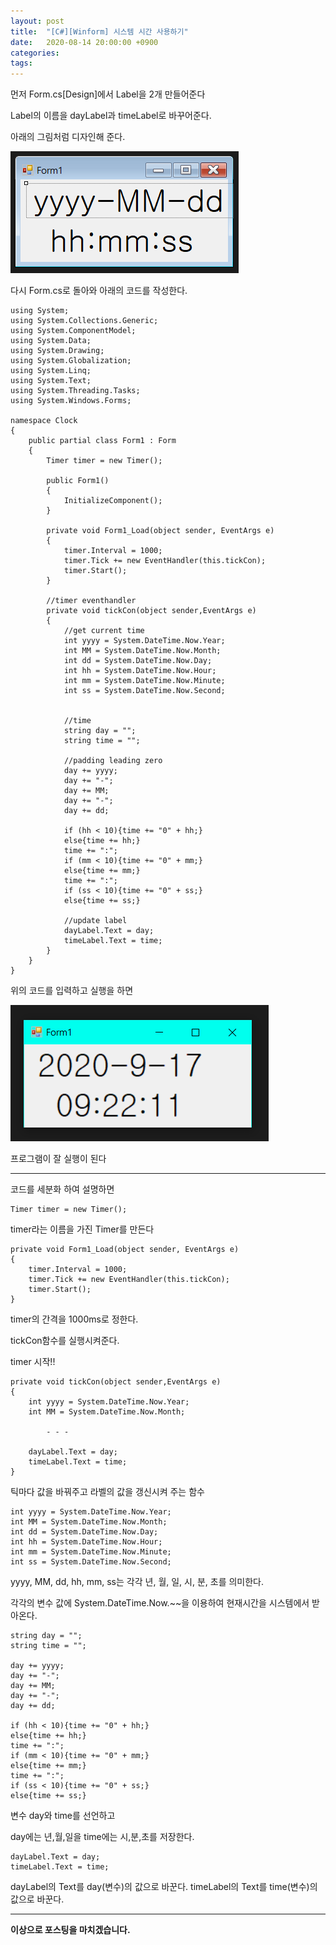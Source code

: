 ```yaml
---
layout: post
title:  "[C#][Winform] 시스템 시간 사용하기"
date:   2020-08-14 20:00:00 +0900
categories: 
tags: 
---
```

먼저 Form.cs[Design]에서 Label을 2개 만들어준다

 

Label의 이름을 dayLabel과 timeLabel로 바꾸어준다.

 

아래의 그림처럼 디자인해 준다.



![img](assets\img\posting\2020-09-21-4th_post_img01.png)



 

다시 Form.cs로 돌아와 아래의 코드를 작성한다.

```
using System;
using System.Collections.Generic;
using System.ComponentModel;
using System.Data;
using System.Drawing;
using System.Globalization;
using System.Linq;
using System.Text;
using System.Threading.Tasks;
using System.Windows.Forms;

namespace Clock
{
    public partial class Form1 : Form
    {
        Timer timer = new Timer();
        
        public Form1()
        {
            InitializeComponent();
        }

        private void Form1_Load(object sender, EventArgs e)
        {
            timer.Interval = 1000;
            timer.Tick += new EventHandler(this.tickCon);
            timer.Start();
        }

        //timer eventhandler
        private void tickCon(object sender,EventArgs e)
        {
            //get current time
            int yyyy = System.DateTime.Now.Year;
            int MM = System.DateTime.Now.Month;
            int dd = System.DateTime.Now.Day;
            int hh = System.DateTime.Now.Hour;
            int mm = System.DateTime.Now.Minute;
            int ss = System.DateTime.Now.Second;


            //time
            string day = "";
            string time = "";

            //padding leading zero
            day += yyyy;
            day += "-";
            day += MM;
            day += "-";
            day += dd;
            
            if (hh < 10){time += "0" + hh;}
            else{time += hh;}
            time += ":";
            if (mm < 10){time += "0" + mm;}
            else{time += mm;}
            time += ":";
            if (ss < 10){time += "0" + ss;}
            else{time += ss;}

            //update label
            dayLabel.Text = day;
            timeLabel.Text = time;
        }
    }
}
```

위의 코드를 입력하고 실행을 하면 



![img](assets\img\posting\2020-09-21-4th_post_img02.png)



프로그램이 잘 실행이 된다

 

 

------

코드를 세분화 하여 설명하면 

```
Timer timer = new Timer();
```

timer라는 이름을 가진 Timer를 만든다

 

```
private void Form1_Load(object sender, EventArgs e)
{
	timer.Interval = 1000;
	timer.Tick += new EventHandler(this.tickCon);
	timer.Start();
}
```

timer의 간격을 1000ms로 정한다.

tickCon함수를 실행시켜준다.

timer 시작!!

 

```
private void tickCon(object sender,EventArgs e)
{
	int yyyy = System.DateTime.Now.Year;
	int MM = System.DateTime.Now.Month;
	
    	- - -
    
	dayLabel.Text = day;
	timeLabel.Text = time;
}
```

틱마다 값을 바꿔주고 라벨의 값을 갱신시켜 주는 함수

 

```
int yyyy = System.DateTime.Now.Year;
int MM = System.DateTime.Now.Month;
int dd = System.DateTime.Now.Day;
int hh = System.DateTime.Now.Hour;
int mm = System.DateTime.Now.Minute;
int ss = System.DateTime.Now.Second;
```

yyyy, MM, dd, hh, mm, ss는 각각 년, 월, 일, 시, 분, 초를 의미한다.

각각의 변수 값에 System.DateTime.Now.~~을 이용하여 현재시간을 시스템에서 받아온다.

 

```
string day = "";
string time = "";

day += yyyy;
day += "-";
day += MM;
day += "-";
day += dd;
            
if (hh < 10){time += "0" + hh;}
else{time += hh;}
time += ":";
if (mm < 10){time += "0" + mm;}
else{time += mm;}
time += ":";
if (ss < 10){time += "0" + ss;}
else{time += ss;}
```

변수 day와 time를 선언하고 

day에는 년,월,일을 time에는 시,분,초를 저장한다.

 

```
dayLabel.Text = day;
timeLabel.Text = time;
```

dayLabel의 Text를 day(변수)의 값으로 바꾼다. 
timeLabel의 Text를 time(변수)의 값으로 바꾼다.



---

**이상으로 포스팅을 마치겠습니다.**